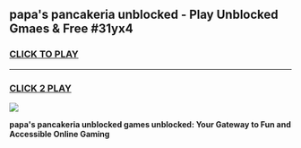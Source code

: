 
## papa's pancakeria unblocked - Play Unblocked Gmaes & Free #31yx4
<h3>
<a href="https://news.freeplayer.one?title=papa's_pancakeria_unblocked&ref=24F">CLICK TO PLAY</a></h3>
<hr>

<h3>
<a href="https://news.freeplayer.one?title=papa's_pancakeria_unblocked&ref=24F">CLICK 2 PLAY</a>
  
</h3>

<a href="https://news.freeplayer.one?title=papa's_pancakeria_unblocked&ref=24F/"><img src="https://clearcache.store/games.png"></a>


**papa's pancakeria unblocked games unblocked: Your Gateway to Fun and Accessible Online Gaming**
